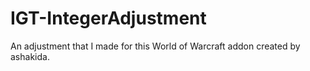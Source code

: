 # IGT-IntegerAdjustment

An adjustment that I made for this World of Warcraft addon created by ashakida.
